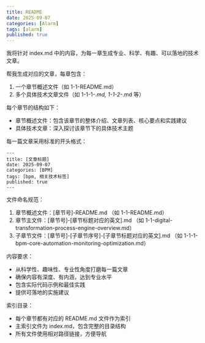 ```yaml
---
title: README
date: 2025-09-07
categories: [Alarm]
tags: [alarm]
published: true
---
```


我将针对 index.md 中的内容，为每一章生成专业、科学、有趣、可以落地的技术文章。

帮我生成对应的文章，每章包含：
1. 一个章节概述文件（如 1-1-README.md）
2. 多个具体技术文章文件（如 1-1-1-*.md, 1-1-2-*.md 等）

每个章节的结构如下：
- 章节概述文件：包含该章节的整体介绍、文章列表、核心要点和实践建议
- 具体技术文章：深入探讨该章节下的具体技术主题

每一篇文章采用标准的开头格式：

```
---
title: [文章标题]
date: 2025-09-07
categories: [BPM]
tags: [bpm, 相关技术标签]
published: true
---
```

文件命名规范：
1. 章节概述文件：[章节号]-README.md （如 1-1-README.md）
2. 章节主文件：[章节号]-[章节标题对应的英文].md （如 1-1-digital-transformation-process-engine-overview.md）
3. 子章节文件：[章节号]-[子章节序号]-[子章节标题对应的英文].md （如 1-1-1-bpm-core-automation-monitoring-optimization.md）

内容要求：
- 从科学性、趣味性、专业性角度打磨每一篇文章
- 确保内容有深度、有内涵，达到专业水平
- 包含实际代码示例和最佳实践
- 提供可落地的实施建议

索引目录：
- 每个章节都有对应的 README.md 文件作为索引
- 主索引文件为 index.md，包含完整的目录结构
- 所有文件使用相对路径链接，方便导航